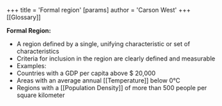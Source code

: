 +++
 title = 'Formal region'
[params]
	author = 'Carson West'
+++
 [[Glossary]]

**Formal Region:**

* A region defined by a single, unifying characteristic or set of characteristics
* Criteria for inclusion in the region are clearly defined and measurable
* Examples:
 * Countries with a GDP per capita above  $ 20,000
 * Areas with an average annual [[Temperature]] below 0°C
 * Regions with a [[Population Density]] of more than 500 people per square kilometer